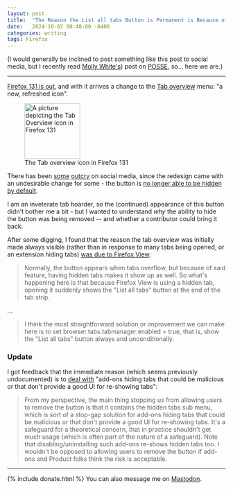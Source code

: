 ```yaml
---
layout: post
title:  "The Reason the List all tabs Button is Permanent is Because of Firefox View"
date:   2024-10-02 08:48:00 -0400
categories: writing
tags: Firefox
---
```


(I would generally be inclined to post something like this post to social media, but I recently read [Molly White's](https://www.mollywhite.net/)) post on [POSSE](https://www.citationneeded.news/posse/), so… here we are.)

---

[Firefox 131 is out](https://www.mozilla.org/en-US/firefox/131.0/releasenotes/), and with it arrives a change to the [Tab overview](https://support.mozilla.org/en-US/kb/tab-overview-menu) menu: "a new, refreshed icon".

<p>
	<figure>
	<picture>
	  <img src="{{site.url}}/assets/images/firefox-view-opentabs.svg" alt="A picture depicting the Tab Overview icon in Firefox 131" height="128" width="128"/>
	  <figcaption>The Tab overview icon in Firefox 131</figcaption>
	</picture>
</figure>
</p>

There has been [some](https://www.reddit.com/r/firefox/comments/1fuh1x4/how_to_remove_this_new_list_all_tabs_icon/) [outcry](https://www.reddit.com/r/firefox/comments/1ftrgkm/cant_hide_list_all_tab_botton_in_131) on social media, since the redesign came with an undesirable change for some - the button is [no longer able to be hidden by default](https://bugzilla.mozilla.org/show_bug.cgi?id=1916622). 

I am an inveterate tab hoarder, so the (continued) appearance of this button didn't bother me a bit - but I wanted to understand *why* the ability to hide the button was being removed -- and whether a contributor could bring it back.

After some digging, I found that the reason the tab overview was initially made always visible (rather than in response to many tabs being opened, or an extension hiding tabs) [was due to Firefox View](https://bugzilla.mozilla.org/show_bug.cgi?id=1786011#c0):

>Normally, the button appears when tabs overflow, but because of said feature, having hidden tabs makes it show up as well. So what's happening here is that because Firefox View is using a hidden tab, opening it suddenly shows the "List all tabs" button at the end of the tab strip.

...

>I think the most straightforward solution or improvement we can make here is to set browser.tabs.tabmanager.enabled = true, that is, show the "List all tabs" button always and unconditionally.

### Update

I got feedback that the immediate reason (which seems previously undocumented) is to [deal with](https://bugzilla.mozilla.org/show_bug.cgi?id=1918681#c6) "add-ons hiding tabs that could be malicious or that don't provide a good UI for re-showing tabs":

>From my perspective, the main thing stopping us from allowing users to remove the button is that it contains the hidden tabs sub menu, which is sort of a stop-gap solution for add-ons hiding tabs that could be malicious or that don't provide a good UI for re-showing tabs. It's a safeguard for a theoretical concern, that in practice shouldn't get much usage (which is often part of the nature of a safeguard). Note that disabling/uninstalling such add-ons re-shows hidden tabs too. I wouldn't be opposed to allowing users to remove the button if add-ons and Product folks think the risk is acceptable.

---

{% include donate.html %} You can also message me on [Mastodon](https://mastodon.social/@yoasif).